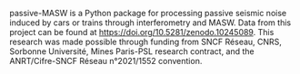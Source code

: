 passive-MASW is a Python package for processing passive seismic noise induced by cars or trains through interferometry and MASW.
Data from this project can be found at https://doi.org/10.5281/zenodo.10245089.
This research was made possible through funding from SNCF Réseau, CNRS, Sorbonne Université, Mines Paris-PSL research contract, and the ANRT/Cifre-SNCF Réseau n°2021/1552 convention.
